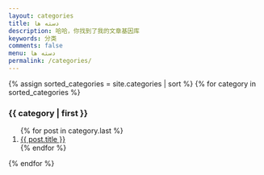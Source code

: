 ```yaml
---
layout: categories
title: دسته ها
description: 哈哈，你找到了我的文章基因库
keywords: 分类
comments: false
menu: دسته ها
permalink: /categories/
---
```


<section class="container posts-content">
{% assign sorted_categories = site.categories | sort %}
{% for category in sorted_categories %}
<h3>{{ category | first }}</h3>
<ol class="posts-list" id="{{ category[0] }}">
{% for post in category.last %}
<li class="posts-list-item">
<span class="posts-list-meta" ><time id="{{ post.url }}"></time></span>
                <script>
                    var date = '{{post.date}}'
                    moment.loadPersian(true);
                    var jalaliDate = moment(date, 'YYYY-M-D HH:mm:ss TZD').format('jD jMMMM jYYYY');
                    document.getElementById("{{ post.url }}").innerText = jalaliDate
                </script>
<a class="posts-list-name" href="{{ site.url }}{{ post.url }}">{{ post.title }}</a>
</li>
{% endfor %}
</ol>
{% endfor %}
</section>

<!-- /section.content -->
